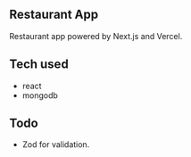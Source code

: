 ## Restaurant App

Restaurant app powered by Next.js and Vercel.

## Tech used

- react
- mongodb

## Todo
- Zod for validation.

<!-- Bug fix -->

